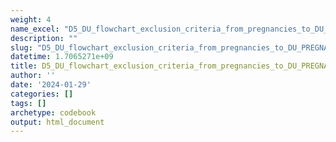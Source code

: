 ```yaml
---
weight: 4
name_excel: "D5_DU_flowchart_exclusion_criteria_from_pregnancies_to_DU_PREGNANCY-COHORT.xlsx"
description: ""
slug: "D5_DU_flowchart_exclusion_criteria_from_pregnancies_to_DU_PREGNANCY-COHORT"
datetime: 1.7065271e+09
title: D5_DU_flowchart_exclusion_criteria_from_pregnancies_to_DU_PREGNANCY-COHORT
author: ''
date: '2024-01-29'
categories: []
tags: []
archetype: codebook
output: html_document
---
```


<div class="tabcontent"></div>
